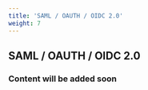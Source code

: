 ```yaml
---
title: 'SAML / OAUTH / OIDC 2.0'
weight: 7
---
```


## SAML / OAUTH / OIDC 2.0

### Content will be added soon